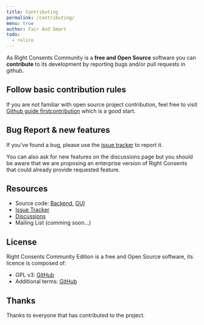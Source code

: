 ```yaml
---
title: Contributing
permalink: /contributing/
menu: true
author: Fair And Smart
todo:
  - relire
---
```


As Right Consents Community is a **free and Open Source** software you can **contribute** to its development by reporting bugs and/or pull requests in github.

## Follow basic contribution rules

If you are not familiar with open source project contribution, feel free to visit [Github guide firstcontribution](https://firstcontributions.github.io/) which is a good start.

## Bug Report & new features

If you've found a bug, please use the [issue tracker](https://github.com/fairandsmart/right-consents/issues) to report it.

You can also ask for new features on the discussions page but you should be aware that we are proposing an enterprise version of Right Consents that could already provide requested feature.

## Resources

- Source code: [Backend](https://github.com/fairandsmart/consent-manager-back), [GUI](https://github.com/fairandsmart/consent-manager-gui)
- [Issue Tracker](https://github.com/fairandsmart/right-consents/issues)
- [Discussions](https://github.com/fairandsmart/right-consents/discussions)
- Mailing List (comming soon...)

## License

Right Consents Community Edition is a free and Open Source software, its licence is composed of:
- GPL v3: [GitHub](https://github.com/fairandsmart/consent-manager-back/blob/master/LICENSE.txt)
- Additional terms: [GitHub](https://github.com/fairandsmart/consent-manager-back/blob/master/LICENSE.FAIRANDSMART.txt)

## Thanks

Thanks to everyone that has contributed to the project.
